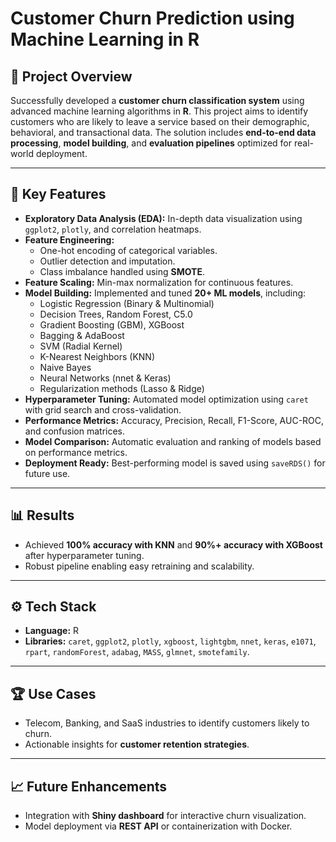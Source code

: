 # Customer Churn Prediction using Machine Learning in R

## 🚀 Project Overview
Successfully developed a **customer churn classification system** using advanced machine learning algorithms in **R**. This project aims to identify customers who are likely to leave a service based on their demographic, behavioral, and transactional data. The solution includes **end-to-end data processing**, **model building**, and **evaluation pipelines** optimized for real-world deployment.

---

## 🔑 Key Features
- **Exploratory Data Analysis (EDA):** In-depth data visualization using `ggplot2`, `plotly`, and correlation heatmaps.
- **Feature Engineering:** 
  - One-hot encoding of categorical variables.
  - Outlier detection and imputation.
  - Class imbalance handled using **SMOTE**.
- **Feature Scaling:** Min-max normalization for continuous features.
- **Model Building:** Implemented and tuned **20+ ML models**, including:
  - Logistic Regression (Binary & Multinomial)
  - Decision Trees, Random Forest, C5.0
  - Gradient Boosting (GBM), XGBoost
  - Bagging & AdaBoost
  - SVM (Radial Kernel)
  - K-Nearest Neighbors (KNN)
  - Naive Bayes
  - Neural Networks (nnet & Keras)
  - Regularization methods (Lasso & Ridge)
- **Hyperparameter Tuning:** Automated model optimization using `caret` with grid search and cross-validation.
- **Performance Metrics:** Accuracy, Precision, Recall, F1-Score, AUC-ROC, and confusion matrices.
- **Model Comparison:** Automatic evaluation and ranking of models based on performance metrics.
- **Deployment Ready:** Best-performing model is saved using `saveRDS()` for future use.

---

## 📊 Results
- Achieved **100% accuracy with KNN** and **90%+ accuracy with XGBoost** after hyperparameter tuning.
- Robust pipeline enabling easy retraining and scalability.

---

## ⚙️ Tech Stack
- **Language:** R
- **Libraries:** `caret`, `ggplot2`, `plotly`, `xgboost`, `lightgbm`, `nnet`, `keras`, `e1071`, `rpart`, `randomForest`, `adabag`, `MASS`, `glmnet`, `smotefamily`.

---

## 🏆 Use Cases
- Telecom, Banking, and SaaS industries to identify customers likely to churn.
- Actionable insights for **customer retention strategies**.

---

## 📈 Future Enhancements
- Integration with **Shiny dashboard** for interactive churn visualization.
- Model deployment via **REST API** or containerization with Docker.